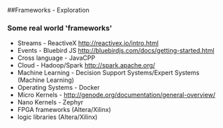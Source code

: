 ##Frameworks - Exploration

### Some real world 'frameworks'

* Streams - ReactiveX http://reactivex.io/intro.html
* Events - Bluebird JS http://bluebirdjs.com/docs/getting-started.html
* Cross language - JavaCPP
* Cloud - Hadoop/Spark http://spark.apache.org/
* Machine Learning - Decision Support Systems/Expert Systems (Machine Learning)
* Operating Systems - Docker
* Micro Kernels - http://genode.org/documentation/general-overview/
* Nano Kernels - Zephyr
* FPGA frameworks (Altera/Xilinx)
* logic libraries (Altera/Xilinx)
